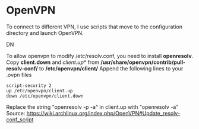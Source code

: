 # OpenVPN

To connect to different VPN, I use scripts that move to the configuration directory and launch OpenVPN.

DN


To allow openvpn to modify /etc/resolv.conf, you need to install **openresolv**. Copy **client.down** and *client.up** from **/usr/share/openvpn/contrib/pull-resolv-conf/** to **/etc/openvpn/client/**
Append the following lines to your .ovpn files
```
script-security 2
up /etc/openvpn/client.up
down /etc/openvpn/client.down
```
Replace the string "openresolv -p -a" in client.up with "openresolv -a"
Source: https://wiki.archlinux.org/index.php/OpenVPN#Update_resolv-conf_script


